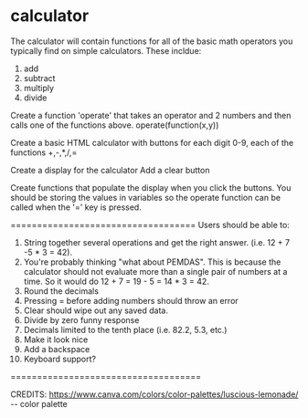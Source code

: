 # calculator
The calculator will contain functions for all of the basic math operators you typically find on simple calculators.
These incldue:
1. add
2. subtract
3. multiply
4. divide

Create a function 'operate' that takes an operator and 2 numbers and then calls one of the functions above.
    operate(function(x,y))

Create a basic HTML calculator with buttons for each digit 0-9, each of the functions +,-,*,/,=

Create a display for the calculator
Add a clear button

Create functions that populate the display when you click the buttons. You should be storing the values in variables so the operate function can be called when the '=' key is pressed.

===================================
Users should be able to:
1. String together several operations and get the right answer. (i.e. 12 + 7 -5 * 3 = 42). 
2. You're probably thinking "what about PEMDAS". This is because the calculator should not evaluate more than a single pair of numbers at a time. So it would do 12 + 7 = 19 - 5 = 14 * 3 = 42.
3. Round the decimals
4. Pressing = before adding numbers should throw an error
5. Clear should wipe out any saved data.
6. Divide by zero funny response
7. Decimals limited to the tenth place (i.e. 82.2, 5.3, etc.)
8. Make it look nice
9. Add a backspace
10. Keyboard support?

====================================

CREDITS: 
https://www.canva.com/colors/color-palettes/luscious-lemonade/ -- color palette 
